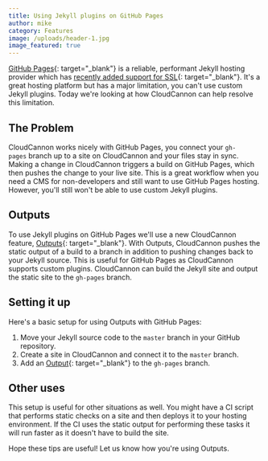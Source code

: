 ```yaml
---
title: Using Jekyll plugins on GitHub Pages
author: mike
category: Features
image: /uploads/header-1.jpg
image_featured: true
---
```


[GitHub Pages](https://pages.github.com/){: target="_blank"} is a reliable, performant Jekyll hosting provider which has [recently added support for SSL](https://blog.github.com/2018-05-01-github-pages-custom-domains-https/){: target="_blank"}. It's a great hosting platform but has a major limitation, you can't use custom Jekyll plugins. Today we're looking at how CloudCannon can help resolve this limitation.

## The Problem

CloudCannon works nicely with GitHub Pages, you connect your `gh-pages`&nbsp;branch up to a site on CloudCannon and your files stay in sync. Making a change in CloudCannon triggers a build on GitHub Pages, which then pushes the change to your live site. This is a great workflow when you need a CMS for non-developers and still want to use GitHub Pages hosting. However, you'll still won't be able to use custom Jekyll plugins.

## Outputs

To use Jekyll plugins on GitHub Pages we'll use a new CloudCannon feature, [Outputs](https://docs.cloudcannon.com/syncing/output/){: target="_blank"}. With Outputs, CloudCannon pushes the static output of a build to a branch in addition to pushing changes back to your Jekyll source. This is useful for GitHub Pages as CloudCannon supports custom plugins. CloudCannon can build the Jekyll site and output the static site to the `gh-pages`&nbsp;branch.

## Setting it up

Here's a basic setup for using Outputs with GitHub Pages:

1. Move your Jekyll source code to the `master`&nbsp;branch in your GitHub repository.
2. Create a site in CloudCannon and connect it to the `master`&nbsp;branch.
3. Add an [Output](https://docs.cloudcannon.com/syncing/output/){: target="_blank"}&nbsp;to the `gh-pages`&nbsp;branch.

## Other uses

This setup is useful for other situations as well. You might have a CI script that performs static checks on a site and then deploys it to your hosting environment. If the CI uses the static output for performing these tasks it will run faster as it doesn't have to build the site.&nbsp;

Hope these tips are useful! Let us know how you're using Outputs.